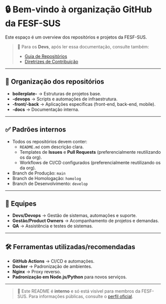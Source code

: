 # 🔒 Bem-vindo à organização GitHub da FESF-SUS

Este espaço é um overview dos repositórios e projetos da FESF-SUS.

> 🔐 Para os **Devs**, após ler essa documentação, consulte também:
> - [Guia de Repositórios](../REPO_GUIDELINES.md)
> - [Diretrizes de Contribuição](../CONTRIBUTING.md)

---

## 📂 Organização dos repositórios

- **boilerplate-** → Estruturas de projetos base.
- **-devops** → Scripts e automações de infraestrutura.
- **-front/-back** → Aplicações específicas (front-end, back-end, mobile).
- **-docs** → Documentação interna.

---

## ✅ Padrões internos

- Todos os repositórios devem conter:
  - `README.md` com descrição clara.
  - Templates de **Issues** e **Pull Requests** (preferencialmente reutilizando os da org).
  - Workflows de CI/CD configurados (preferencialmente reutilizando os da org).
- Branch de Produção: `main`
- Branch de Homologação: `homolog`
- Branch de Desenvolvimento: `develop`

---

## 👥 Equipes

- **Devs/Devops** → Gestão de sistemas, automações e suporte.
- **Gestão/Product Owners** → Acompanhamento de projetos e demandas.
- **QA** → Assistência e testes de sistemas.

---

## 🛠️ Ferramentas utilizadas/recomendadas

- **GitHub Actions** → CI/CD e automações.
- **Docker** → Padronização de ambientes.
- **Nginx** → Proxy reverso.
- **Padronização em Node.js/Python** para novos serviços.

---

> 🔐 Este README é **interno** e só está visível para membros da FESF-SUS.
> Para informações públicas, consulte o [perfil oficial](https://www.fesfsus.ba.gov.br/).
